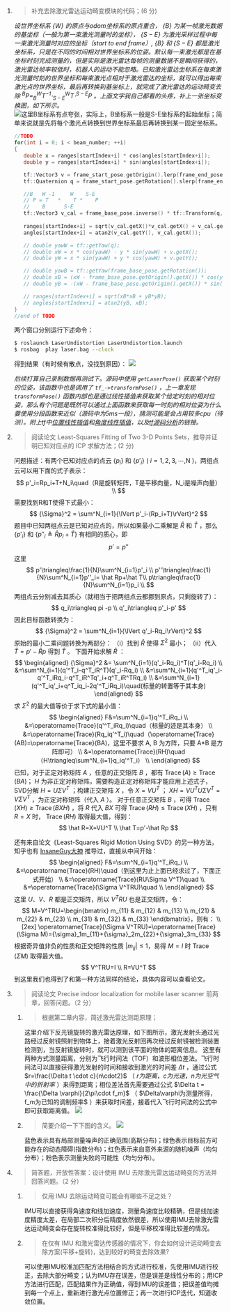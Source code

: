 1. > 补充去除激光雷达运动畸变模块的代码；(6 分)
  
   *设世界坐标系 $\{W\}$ 的原点与odom坐标系的原点重合， $\{B\}$ 为某一帧激光数据的基坐标（一般为第一束激光测量时的坐标）， $\{S-E\}$ 为激光采样过程中每一束激光测量时对应的坐标（start to end frame）, $\{B\}$ 和 $\{S-E\}$ 都是激光坐标系，只是在不同的时间相对世界坐标系的位姿。默认每一束激光都是在基坐标时刻完成测量的，但是实际是激光雷达每帧的测量数据不是瞬间获得的，激光雷达帧率较低时，机器人的运动不能忽略。已知激光雷达坐标系在每束激光测量时刻的世界坐标和每束激光点相对于激光雷达的坐标，就可以得出每束激光点的世界坐标，最后再转换到基坐标上，就完成了激光雷达的运动畸变去除 $^BP=^W_BT^{-1}\cdot^W_{S-E}T\cdot^{S-E}P$ 。上面文字我自己都看的头疼，补上一张坐标变换图，如下所示。*  
   ![](attachments/激光雷达去畸变坐标变换图.png "这里B坐标系有点夸张，实际上，B坐标系一般是S-E坐标系的起始坐标；简单来说就是先将每个激光点转换到世界坐标系最后再转换到某一固定坐标系。")
   ```cpp
   //TODO
   for(int i = 0; i < beam_number; ++i)
   {
      double x = ranges[startIndex+i] * cos(angles[startIndex+i]);
      double y = ranges[startIndex+i] * sin(angles[startIndex+i]);

      tf::Vector3 v = frame_start_pose.getOrigin().lerp(frame_end_pose.getOrigin(), (double)i/(beam_number-1));
      tf::Quaternion q = frame_start_pose.getRotation().slerp(frame_end_pose.getRotation(), (double)i/(beam_number-1));

      //B   W -1     W    S-E
      // P = T   *    T *    P
      //    B      S-E
      tf::Vector3 v_cal = frame_base_pose.inverse() * tf::Transform(q, v) * tf::Vector3(x, y, 1);
      
      ranges[startIndex+i] = sqrt(v_cal.getX()*v_cal.getX() + v_cal.getY()*v_cal.getY());
      angles[startIndex+i] = atan2(v_cal.getY(), v_cal.getX());

      // double yawW = tf::getYaw(q);
      // double xW = x * cos(yawW) - y * sin(yawW) + v.getX();
      // double yW = x * sin(yawW) + y * cos(yawW) + v.getY();

      // double yawB = tf::getYaw(frame_base_pose.getRotation());
      // double xB = (xW - frame_base_pose.getOrigin().getX()) * cos(yawB) + (yW - frame_base_pose.getOrigin().getY()) * sin(yawB);
      // double yB = -(xW - frame_base_pose.getOrigin().getX()) * sin(yawB) + (yW - frame_base_pose.getOrigin().getY()) * cos(yawB);

      // ranges[startIndex+i] = sqrt(xB*xB + yB*yB);
      // angles[startIndex+i] = atan2(yB, xB);
   }
   //end of TODO
   ```
   两个窗口分别运行下述命令：
   ```sh
   $ roslaunch LaserUndistortion LaserUndistortion.launch
   $ rosbag  play laser.bag --clock
   ```
   得到结果（有时候有散点，没找到原因）：
   ![](attachments/作业1结果截图.png)

   *后续打算自己录制数据再测试下。源码中使用 `getLaserPose()` 获取某个时刻的位姿，该函数中也是调用了 `tf_->transformPose()` ，上一章发现 `transformPose()` 函数内部也是通过线性插值来获取某个给定时刻的相对位姿，那么有个问题是既然可以通过上面函数来获取每一时刻的相对位姿为什么要使用分段函数来近似（源码中为5ms一段），猜测可能是会占用较多cpu（待测）。附上tf中[位置线性插值](http://docs.ros.org/en/jade/api/tf/html/c++/classtf_1_1Vector3.html#a49220836c2fc359bf9e7feb307cade5a)和[角度线性插值](http://docs.ros.org/en/jade/api/tf/html/c++/classtf_1_1Quaternion.html#affa098b16b0091af8b71bfb533b5494a)，以及[tf源码分析](https://zhuanlan.zhihu.com/p/28288871)的链接。*    
  
2. > 阅读论文 Least-Squares Fitting of Two 3-D Points Sets，推导并证明已知对应点的 ICP 求解方法；(2 分)
  
   问题描述：有两个已知对应点的点云 $\{p_i\}$ 和 $\{p'_i\}$ ( $i=1,2,3,\cdots$,N )，两组点云可以用下面的式子表示：
   $$
   p'_i=Rp_i+T+N_i\quad（R是旋转矩阵，T是平移向量，N_i是噪声向量） \\
   $$
   需要找到R和T使得下式最小：  
   $$
   {\Sigma}^2 = \sum^N_{i=1}{\lVert p'_i-(Rp_i+T)\rVert}^2
   $$
   题目中已知两组点云是已知对应点的，所以如果最小二乘解是 $\hat R$ 和 $\hat T$ ，那么 $\{p'_i\}$ 和 $\{p''_i\triangleq \hat Rp_i+\hat T\}$ 有相同的质心，即
   $$
   p'=p''
   $$
   这里
   $$
   p'\triangleq\frac{1}{N}\sum^N_{i=1}p'_i \\
   p''\triangleq\frac{1}{N}\sum^N_{i=1}p''_i= \hat Rp+\hat T\\
   p\triangleq\frac{1}{N}\sum^N_{i=1}p_i \\
   $$
   两组点云分别减去其质心（就相当于把两组点云都挪到原点，只剩旋转了）：
   $$
   q_i\triangleq pi -p \\
   q'_i\triangleq p'_i-p'
   $$
   因此目标函数转换为：
   $$
   {\Sigma}^2 = \sum^N_{i=1}{\lVert q'_i-Rq_i\rVert}^2
   $$
   原始的最小二乘问题转换为两部分：
   （i）找到 $\hat R$ 使得 ${\Sigma}^2$ 最小；
   （ii）代入 $\hat T=p'-\hat Rp$ 得到 $\hat T$ 。
   下面开始求解 $\hat R$ ：
   $$
   \begin{aligned}
      {\Sigma}^2 &= \sum^N_{i=1}(q'_i-Rq_i)^T(q'_i-Rq_i) \\
      &=\sum^N_{i=1}(q'^T_i-q^T_iR^T)(q'_i-Rq_i) \\
      &=\sum^N_{i=1}(q'^T_iq'_i-q'^T_iRq_i-q^T_iR^Tq'_i+q^T_iR^TRq_i) \\
      &=\sum^N_{i=1}(q'^T_iq'_i+q^T_iq_i-2q'^T_iRq_i)\quad(标量的转置等于其本身)
   \end{aligned}
   $$
   求 ${\Sigma}^2$ 的最大值等价于求下式的最小值：
   $$
   \begin{aligned}
      F&=\sum^N_{i=1}q'^T_iRq_i \\
      &=\operatorname{Trace}(q'^T_iRq_i)\quad（标量的迹是其本身） \\
      &=\operatorname{Trace}(Rq_iq'^T_i)\quad（\operatorname{Trace}(AB)=\operatorname{Trace}(BA)，这里不要求 A, B 为方阵，只要 A*B 是方阵即可） \\
      &=\operatorname{Trace}(RH)\quad（H\triangleq\sum^N_{i=1}q_iq'^T_i） \\
   \end{aligned}
   $$
   已知，对于正定对称矩阵 $A$ ，任意的正交矩阵 $B$ ，都有 $\operatorname{Trace}(A)\geq\operatorname{Trace}(BA)$； $H$ 为非正定对称矩阵，需要构造正定对称矩阵才能应用上述式子，SVD分解 $H=U\Sigma V^T$ ；构建正交矩阵 $X$ ，令 $X=VU^T$ ； $XH=VU^TU\Sigma V^T=V\Sigma V^T$ ，为正定对称矩阵（代入 $A$ ）。
   对于任意正交矩阵 $B$ ，可得 $\operatorname{Trace}(XH)\geq\operatorname{Trace}(BXH)$ ，将 $R$ 代入 $BX$ 可得 $\operatorname{Trace}(RH)\leq\operatorname{Trace}(XH)$ ，只有 $R=X$ 时， $\operatorname{Trace}(RH)$ 取得最大值，得到：
   $$
   \hat R=X=VU^T \\
   \hat T=p'-\hat Rp
   $$

   还有来自论文《Least-Squares Rigid Motion Using SVD》的另一种方法，知乎也有 [InsaneGuy大神](https://zhuanlan.zhihu.com/p/104735380) 推导过，直接从中间开始：
   $$
   \begin{aligned}
      F&=\sum^N_{i=1}q'^T_iRq_i \\
      &=\operatorname{Trace}(RH)\quad（到这里为止上面已经求过了，下面正式开始） \\
      &=\operatorname{Trace}(RU\Sigma V^T)\quad \\
      &=\operatorname{Trace}(\Sigma V^TRU)\quad \\
   \end{aligned}
   $$
   这里 $U、V、R$ 都是正交矩阵，所以 $V^TRU$ 也是正交矩阵，令：
   $$
   M=V^TRU=\begin{bmatrix}
      m_{11} & m_{12} & m_{13} \\
      m_{21} & m_{22} & m_{23} \\
      m_{31} & m_{32} & m_{33}
   \end{bmatrix}，则有： \\[2ex]
   \operatorname{Trace}(\Sigma V^TRU)=\operatorname{Trace}(\Sigma M)={\sigma}_1m_{11}+{\sigma}_2m_{22}+{\sigma}_3m_{33}
   $$
   根据奇异值非负的性质和正交矩阵的性质 $\lvert m_{ij}\rvert\leq1$，易得 $M=I$ 时 $\operatorname{Trace}(\Sigma M)$ 取得最大值。  
   $$
   V^TRU=I \\
   R=VU^T
   $$
   到这里我们也得到了和第一种方法同样的结论，具体内容可以查看论文。
  
3. > 阅读论文 Precise indoor localization for mobile laser scanner 前两章，回答问题。（2 分）
   1. > 根据第二章内容，简述激光雷达测距原理；
  
      这里介绍下反光镜旋转的激光雷达原理，如下图所示，激光发射头通过光路经过反射镜照射到物体上，接着激光反射回再次经过反射镜被检测装置检测到，当反射镜旋转时，就可以测到该平面的物体的距离信息。
      这里有两种方式测量距离，分别为飞行时间法（TOF）和波形相位差法。飞行时间法可以直接获得激光发射的时间和接收到激光的时间差 $\Delta t$ ，通过公式 $r=\frac{\Delta t \cdot c}{n\cdot2}$ （ $r为距离，c为光速，n为光空气中的折射率$ ）来得到距离；相位差法首先需要通过公式 $\Delta t = \frac{\Delta \varphi}{2\pi\cdot f_m}$ （ $\Delta\varphi为测量所得，f_m为已知的调制频率$ ）来获取时间差，接着代入飞行时间法的公式中即可获取距离值。
      ![](attachments/作业3.png)
  
   2. > 简要介绍一下下图的含义。
      ![](attachments/题图3.png)
  
      蓝色表示具有局部测量噪声的正确范围(高斯分布)；绿色表示目标前方可能存在的动态障碍(指数分布)；红色表示来自意外来源的随机噪声（均匀分布）；粉色表示测量失败的可能性（均匀分布）。
  
4. > 简答题，开放性答案：设计使用 IMU 去除激光雷达运动畸变的方法并回答问题。（2 分）
   1. > 仅用 IMU 去除运动畸变可能会有哪些不足之处？
  
      IMU可以直接获得角速度和线加速度，测量角速度比较精确，但是线加速度精度太差，在局部二次积分后精度依然很差，所以使用IMU去除激光雷达运动畸变会存在旋转校准得比较好，但是平移校准得比较差的情况。
  
   2. > 在仅有 IMU 和激光雷达传感器的情况下，你会如何设计运动畸变去除方案(平移+旋转)，达到较好的畸变去除效果?
  
      可以使用IMU校准加匹配方法相结合的方式进行校准，先使用IMU进行校正，去除大部分畸变；认为IMU存在误差，但是误差是线性分布的；用ICP方法进行匹配，匹配结果作为正确值，得到IMU的误差值；把误差值均摊到每一个点上，重新进行激光点位置修正；再一次进行ICP迭代，知道收敛位置。

   